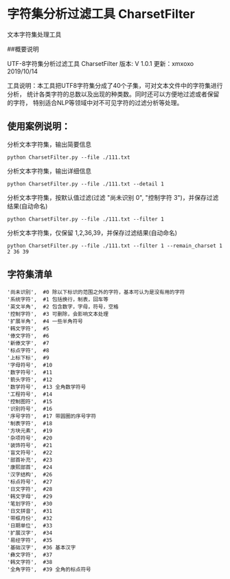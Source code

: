 # 字符集分析过滤工具 CharsetFilter 
文本字符集处理工具

##概要说明 

UTF-8字符集分析过滤工具 CharsetFilter
版本: V 1.0.1
更新：xmxoxo 2019/10/14

工具说明：本工具把UTF8字符集分成了40个子集，可对文本文件中的字符集进行分析，
统计各类字符的总数以及出现的种类数。同时还可以方便地过滤或者保留的字符，
特别适合NLP等领域中对不可见字符的过滤分析等处理。

## 使用案例说明：

分析文本字符集，输出简要信息
```
python CharsetFilter.py --file ./111.txt 
```

分析文本字符集，输出详细信息
```
python CharsetFilter.py --file ./111.txt --detail 1
```


分析文本字符集，按默认值过滤(过滤 "尚未识别 0", "控制字符 3")，并保存过滤结果(自动命名)
```
python CharsetFilter.py --file ./111.txt --filter 1
```


分析文本字符集，仅保留 1,2,36,39，并保存过滤结果(自动命名)
```
python CharsetFilter.py --file ./111.txt --filter 1 --remain_charset 1 2 36 39

```

## 字符集清单
```
'尚未识别',  #0 除以下标识的范围之外的字符，基本可认为是没有用的字符
'系统字符',  #1 包括换行，制表，回车等
'英文半角',  #2 包含数字，字母，符号，空格
'控制字符',  #3 可删除，会影响文本处理
'扩展半角',  #4 一些半角符号
'韩文字符',  #5
'傣文字符',  #6
'新傣文字',  #7
'标点字符',  #8
'上标下标',  #9
'字母符号',  #10
'数字符号',  #11 
'箭头字符',  #12
'数学符号',  #13 全角数学符号
'工程符号',  #14
'控制图符',  #15
'识别符号',  #16
'序号字符',  #17 带圆圈的序号字符
'制表字符',  #18
'方块元素',  #19
'杂项符号',  #20
'装饰符号',  #21
'盲文符号',  #22
'部首补充',  #23
'康熙部首',  #24
'汉字结构',  #26
'标点符号',  #27
'日文字符',  #28
'韩文字母',  #29
'笔划字符',  #30
'日文拼音',  #31
'带框月份',  #32
'日期单位',  #33
'扩展汉字',  #34
'易经字符',  #35 
'基础汉字',  #36 基本汉字
'彝文字符',  #37
'韩文字符',  #38
'全角字符',  #39 全角的标点符号
```

